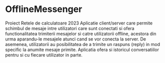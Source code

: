 # OfflineMessenger
Proiect Retele de calculatoare 2023
Aplicatie client/server care permite schimbul de mesaje intre utilizatori care sunt conectati si ofera functionalitatea trimiterii mesajelor si catre utilizatorii offline, acestora din urma aparandu-le mesajele atunci cand se vor conecta la server. De asemenea, utilizatorii au posibilitatea de a trimite un raspuns (reply) in mod specific la anumite mesaje primite. Aplicatia ofera si istoricul conversatiilor pentru si cu fiecare utilizator in parte.
